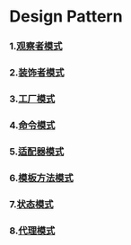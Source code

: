# Design Pattern
### 1.[观察者模式](https://github.com/My1iJ3oe6s/Learn/blob/master/DesignPattern/Publish-Subscribe-Pattern.md)
### 2.[装饰者模式](https://github.com/My1iJ3oe6s/Learn/blob/master/DesignPattern/Publish-Subscribe-Pattern.md)
### 3.[工厂模式](https://github.com/My1iJ3oe6s/Learn/blob/master/DesignPattern/Publish-Subscribe-Pattern.md)
### 4.[命令模式](https://github.com/My1iJ3oe6s/Learn/blob/master/DesignPattern/Publish-Subscribe-Pattern.md)
### 5.[适配器模式](https://github.com/My1iJ3oe6s/Learn/blob/master/DesignPattern/Publish-Subscribe-Pattern.md)
### 6.[模板方法模式](https://github.com/My1iJ3oe6s/Learn/blob/master/DesignPattern/Publish-Subscribe-Pattern.md)
### 7.[状态模式](https://github.com/My1iJ3oe6s/Learn/blob/master/DesignPattern/Publish-Subscribe-Pattern.md)
### 8.[代理模式](https://github.com/My1iJ3oe6s/Learn/blob/master/DesignPattern/Publish-Subscribe-Pattern.md)
